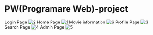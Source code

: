 # PW(Programare Web)-project

Login Page
![2](https://github.com/FernandoFrinca/PW-project/assets/117032443/cce348d9-5120-4384-85a2-87d137936563)
Home Page
![1](https://github.com/FernandoFrinca/PW-project/assets/117032443/09c9e4c4-4bcf-4c55-9f6c-3cb18e481318)
Movie information
![6](https://github.com/FernandoFrinca/PW-project/assets/117032443/f32828fe-f9b5-4c4e-aef3-c15de3410237)
Profile Page
![3](https://github.com/FernandoFrinca/PW-project/assets/117032443/038311df-fd5e-4b5d-9d86-046a4a4c2d2c)
Search Page
![4](https://github.com/FernandoFrinca/PW-project/assets/117032443/9d3b3e0b-afba-4a89-8ab4-836a81ff96af)
Admin Page
![5](https://github.com/FernandoFrinca/PW-project/assets/117032443/5c1a2cfb-f6e3-472d-803a-8187b5700889)


